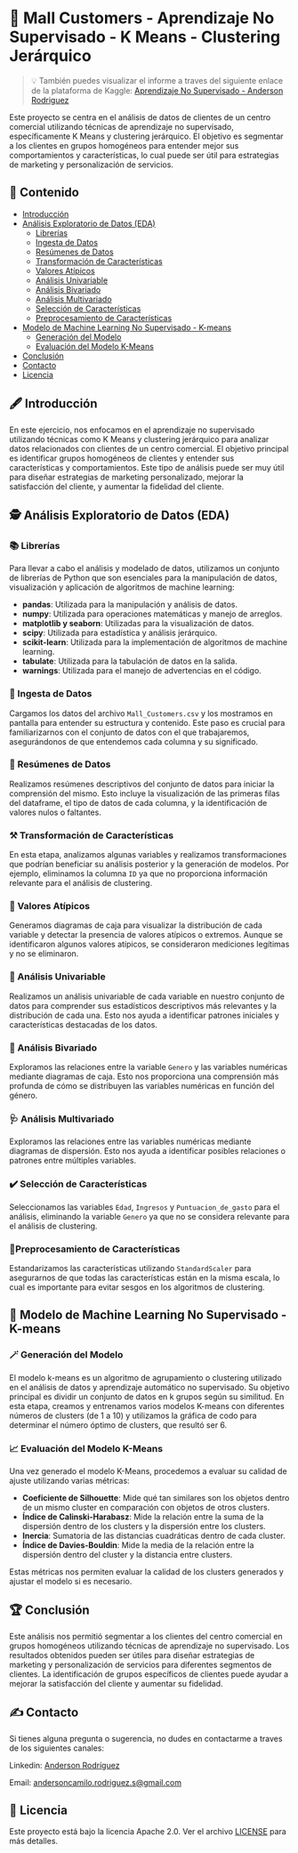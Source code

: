 # 🏪 Mall Customers - Aprendizaje No Supervisado - K Means - Clustering Jerárquico

> 💡 También puedes visualizar el informe a traves del siguiente enlace de la plataforma de Kaggle: [Aprendizaje No Supervisado - Anderson Rodriguez](https://www.kaggle.com/code/andersonrodriguezs/aprendizaje-no-supervisado-k-means-en-espa-ol)

Este proyecto se centra en el análisis de datos de clientes de un centro comercial utilizando técnicas de aprendizaje no supervisado, específicamente K Means y clustering jerárquico. El objetivo es segmentar a los clientes en grupos homogéneos para entender mejor sus comportamientos y características, lo cual puede ser útil para estrategias de marketing y personalización de servicios.

## 📖 Contenido

- [Introducción](#introducción)
- [Análisis Exploratorio de Datos (EDA)](#análisis-exploratorio-de-datos-eda)
  - [Librerías](#librerías)
  - [Ingesta de Datos](#ingesta-de-datos)
  - [Resúmenes de Datos](#resúmenes-de-datos)
  - [Transformación de Características](#transformación-de-características)
  - [Valores Atípicos](#valores-atípicos)
  - [Análisis Univariable](#análisis-univariable)
  - [Análisis Bivariado](#análisis-bivariado)
  - [Análisis Multivariado](#análisis-multivariado)
  - [Selección de Características](#selección-de-características)
  - [Preprocesamiento de Características](#preprocesamiento-de-características)
- [Modelo de Machine Learning No Supervisado - K-means](#modelo-de-machine-learning-no-supervisado---k-means)
  - [Generación del Modelo](#generación-del-modelo)
  - [Evaluación del Modelo K-Means](#evaluación-del-modelo-k-means)
- [Conclusión](#conclusión)
- [Contacto](#contacto)
- [Licencia](#licencia)

## 🖋️ Introducción

En este ejercicio, nos enfocamos en el aprendizaje no supervisado utilizando técnicas como K Means y clustering jerárquico para analizar datos relacionados con clientes de un centro comercial. El objetivo principal es identificar grupos homogéneos de clientes y entender sus características y comportamientos. Este tipo de análisis puede ser muy útil para diseñar estrategias de marketing personalizado, mejorar la satisfacción del cliente, y aumentar la fidelidad del cliente.

## 🕵️ Análisis Exploratorio de Datos (EDA)

### 📚 Librerías

Para llevar a cabo el análisis y modelado de datos, utilizamos un conjunto de librerías de Python que son esenciales para la manipulación de datos, visualización y aplicación de algoritmos de machine learning:

- **pandas**: Utilizada para la manipulación y análisis de datos.
- **numpy**: Utilizada para operaciones matemáticas y manejo de arreglos.
- **matplotlib y seaborn**: Utilizadas para la visualización de datos.
- **scipy**: Utilizada para estadística y análisis jerárquico.
- **scikit-learn**: Utilizada para la implementación de algoritmos de machine learning.
- **tabulate**: Utilizada para la tabulación de datos en la salida.
- **warnings**: Utilizada para el manejo de advertencias en el código.

### 📄 Ingesta de Datos

Cargamos los datos del archivo `Mall_Customers.csv` y los mostramos en pantalla para entender su estructura y contenido. Este paso es crucial para familiarizarnos con el conjunto de datos con el que trabajaremos, asegurándonos de que entendemos cada columna y su significado.

### 🔮 Resúmenes de Datos

Realizamos resúmenes descriptivos del conjunto de datos para iniciar la comprensión del mismo. Esto incluye la visualización de las primeras filas del dataframe, el tipo de datos de cada columna, y la identificación de valores nulos o faltantes.

### ⚒️ Transformación de Características

En esta etapa, analizamos algunas variables y realizamos transformaciones que podrían beneficiar su análisis posterior y la generación de modelos. Por ejemplo, eliminamos la columna `ID` ya que no proporciona información relevante para el análisis de clustering.

### 🔎 Valores Atípicos

Generamos diagramas de caja para visualizar la distribución de cada variable y detectar la presencia de valores atípicos o extremos. Aunque se identificaron algunos valores atípicos, se consideraron mediciones legítimas y no se eliminaron.

### 🔭 Análisis Univariable

Realizamos un análisis univariable de cada variable en nuestro conjunto de datos para comprender sus estadísticos descriptivos más relevantes y la distribución de cada una. Esto nos ayuda a identificar patrones iniciales y características destacadas de los datos.

### 🔬 Análisis Bivariado

Exploramos las relaciones entre la variable `Genero` y las variables numéricas mediante diagramas de caja. Esto nos proporciona una comprensión más profunda de cómo se distribuyen las variables numéricas en función del género.

### 🩺 Análisis Multivariado

Exploramos las relaciones entre las variables numéricas mediante diagramas de dispersión. Esto nos ayuda a identificar posibles relaciones o patrones entre múltiples variables.

### ✔️ Selección de Características

Seleccionamos las variables `Edad`, `Ingresos` y `Puntuacion_de_gasto` para el análisis, eliminando la variable `Genero` ya que no se considera relevante para el análisis de clustering.

### 📜Preprocesamiento de Características

Estandarizamos las características utilizando `StandardScaler` para asegurarnos de que todas las características están en la misma escala, lo cual es importante para evitar sesgos en los algoritmos de clustering.

## 🤖 Modelo de Machine Learning No Supervisado - K-means

### 🪄 Generación del Modelo

El modelo k-means es un algoritmo de agrupamiento o clustering utilizado en el análisis de datos y aprendizaje automático no supervisado. Su objetivo principal es dividir un conjunto de datos en k grupos según su similitud. En esta etapa, creamos y entrenamos varios modelos K-means con diferentes números de clusters (de 1 a 10) y utilizamos la gráfica de codo para determinar el número óptimo de clusters, que resultó ser 6.

### 📈 Evaluación del Modelo K-Means

Una vez generado el modelo K-Means, procedemos a evaluar su calidad de ajuste utilizando varias métricas:
- **Coeficiente de Silhouette**: Mide qué tan similares son los objetos dentro de un mismo cluster en comparación con objetos de otros clusters.
- **Índice de Calinski-Harabasz**: Mide la relación entre la suma de la dispersión dentro de los clusters y la dispersión entre los clusters.
- **Inercia**: Sumatoria de las distancias cuadráticas dentro de cada cluster.
- **Índice de Davies-Bouldin**: Mide la media de la relación entre la dispersión dentro del cluster y la distancia entre clusters.

Estas métricas nos permiten evaluar la calidad de los clusters generados y ajustar el modelo si es necesario.

## 🏆 Conclusión

Este análisis nos permitió segmentar a los clientes del centro comercial en grupos homogéneos utilizando técnicas de aprendizaje no supervisado. Los resultados obtenidos pueden ser útiles para diseñar estrategias de marketing y personalización de servicios para diferentes segmentos de clientes. La identificación de grupos específicos de clientes puede ayudar a mejorar la satisfacción del cliente y aumentar su fidelidad.

## ✍️ Contacto
Si tienes alguna pregunta o sugerencia, no dudes en contactarme a traves de los siguientes canales:

Linkedin: [Anderson Rodríguez](https://www.linkedin.com/in/andersoncrs)

Email: andersoncamilo.rodriguez.s@gmail.com

## 📓 Licencia

Este proyecto está bajo la licencia Apache 2.0. Ver el archivo [LICENSE](LICENSE) para más detalles.